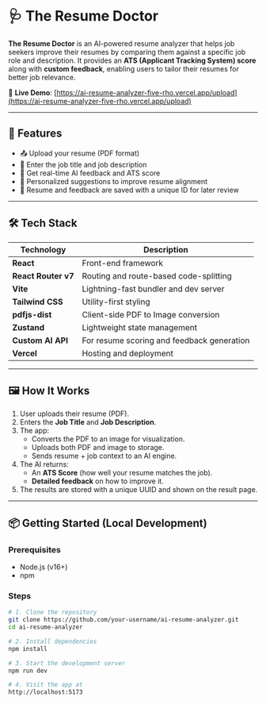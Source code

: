 # 🩺 The Resume Doctor

**The Resume Doctor** is an AI-powered resume analyzer that helps job seekers improve their resumes by comparing them against a specific job role and description. It provides an **ATS (Applicant Tracking System) score** along with **custom feedback**, enabling users to tailor their resumes for better job relevance.

🔗 **Live Demo**: [https://ai-resume-analyzer-five-rho.vercel.app/upload](https://ai-resume-analyzer-five-rho.vercel.app/upload)

---

## 🚀 Features

- 📤 Upload your resume (PDF format)
- 🧠 Enter the job title and job description
- 🤖 Get real-time AI feedback and ATS score
- 📝 Personalized suggestions to improve resume alignment
- 💾 Resume and feedback are saved with a unique ID for later review

---

## 🛠️ Tech Stack

| Technology         | Description                                   |
|--------------------|-----------------------------------------------|
| **React**          | Front-end framework                           |
| **React Router v7**| Routing and route-based code-splitting        |
| **Vite**           | Lightning-fast bundler and dev server         |
| **Tailwind CSS**   | Utility-first styling                         |
| **pdfjs-dist**     | Client-side PDF to Image conversion           |
| **Zustand**        | Lightweight state management                  |
| **Custom AI API**  | For resume scoring and feedback generation    |
| **Vercel**         | Hosting and deployment                        |

---

## 🖼️ How It Works

1. User uploads their resume (PDF).
2. Enters the **Job Title** and **Job Description**.
3. The app:
   - Converts the PDF to an image for visualization.
   - Uploads both PDF and image to storage.
   - Sends resume + job context to an AI engine.
4. The AI returns:
   - An **ATS Score** (how well your resume matches the job).
   - **Detailed feedback** on how to improve it.
5. The results are stored with a unique UUID and shown on the result page.

---

## 📦 Getting Started (Local Development)

### Prerequisites

- Node.js (v16+)
- npm

### Steps

```bash
# 1. Clone the repository
git clone https://github.com/your-username/ai-resume-analyzer.git
cd ai-resume-analyzer

# 2. Install dependencies
npm install

# 3. Start the development server
npm run dev

# 4. Visit the app at
http://localhost:5173
